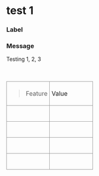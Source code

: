 

# test 1

### Label





### Message


<div>Testing 1, 2, 3</div><div><br></div><div><br></div><table style="width:100%"><tbody><tr><td style="height:42px;border: 1px solid #979797;padding:5px;width:50%"><blockquote> Feature</blockquote></td><td style="height:42px;border: 1px solid #979797;padding:5px;width:50%">Value </td></tr><tr><td style="height:42px;border: 1px solid #979797;padding:5px;width:50%"> </td><td style="height:42px;border: 1px solid #979797;padding:5px;width:50%"> </td></tr><tr><td style="height:42px;border: 1px solid #979797;padding:5px;width:50%"> </td><td style="height:42px;border: 1px solid #979797;padding:5px;width:50%"> </td></tr><tr><td style="height:42px;border: 1px solid #979797;padding:5px;width:50%"> </td><td style="height:42px;border: 1px solid #979797;padding:5px;width:50%"> </td></tr><tr><td style="height:42px;border: 1px solid #979797;padding:5px;width:50%"> </td><td style="height:42px;border: 1px solid #979797;padding:5px;width:50%"> </td></tr></tbody></table><br>

